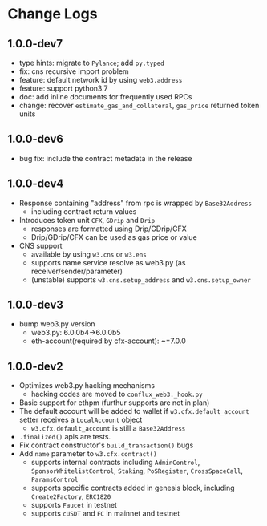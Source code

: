 # Change Logs

## 1.0.0-dev7

* type hints: migrate to `Pylance`; add `py.typed`
* fix: cns recursive import problem
* feature: default network id by using `web3.address`
* feature: support python3.7
* doc: add inline documents for frequently used RPCs
* change: recover `estimate_gas_and_collateral`, `gas_price` returned token units

## 1.0.0-dev6

* bug fix: include the contract metadata in the release

## 1.0.0-dev4

* Response containing "address" from rpc is wrapped by `Base32Address`
  * including contract return values
* Introduces token unit `CFX`, `GDrip` and `Drip`
  * responses are formatted using Drip/GDrip/CFX
  * Drip/GDrip/CFX can be used as gas price or value
* CNS support
  * available by using `w3.cns` or `w3.ens`
  * supports name service resolve as web3.py (as receiver/sender/parameter)
  * (unstable) supports `w3.cns.setup_address` and `w3.cns.setup_owner`

## 1.0.0-dev3

* bump web3.py version
  * web3.py: 6.0.0b4->6.0.0b5
  * eth-account(required by cfx-account): ~=7.0.0

## 1.0.0-dev2

* Optimizes web3.py hacking mechanisms
  * hacking codes are moved to `conflux_web3._hook.py`
* Basic support for ethpm (furthur supports are not in plan)
* The default account will be added to wallet if `w3.cfx.default_account` setter receives a `LocalAccount` object
  * `w3.cfx.default_account` is still a `Base32Address`
* `.finalized()` apis are tests.
* Fix contract constructor's `build_transaction()` bugs
* Add `name` parameter to `w3.cfx.contract()`
  * supports internal contracts including `AdminControl`, `SponsorWhitelistControl`, `Staking`, `PoSRegister`, `CrossSpaceCall`, `ParamsControl`
  * supports specific contracts added in genesis block, including `Create2Factory`, `ERC1820`
  * supports `Faucet` in testnet
  * supports `cUSDT` and `FC` in mainnet and testnet
